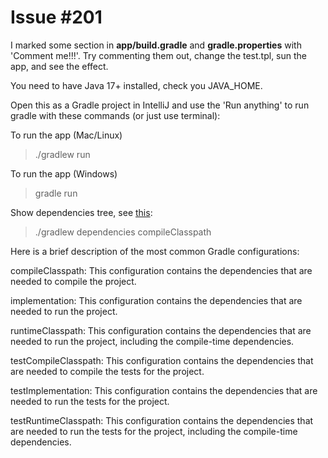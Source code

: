 
# Issue #201
I marked some section in **app/build.gradle** and **gradle.properties** with 'Comment me!!!'. 
Try commenting them out, change the test.tpl, sun the app,  and see the effect.

You need to have Java 17+ installed, check you JAVA_HOME.

Open this as a Gradle project in IntelliJ and use the 'Run anything' to run gradle with these commands (or just use terminal):

To run the app (Mac/Linux)
> ./gradlew run

To run the app (Windows)
> gradle run

Show dependencies tree, see [this](https://docs.gradle.org/current/userguide/viewing_debugging_dependencies.html):
> ./gradlew dependencies compileClasspath


Here is a brief description of the most common Gradle configurations:

compileClasspath: This configuration contains the dependencies that are needed to compile the project.

implementation: This configuration contains the dependencies that are needed to run the project.

runtimeClasspath: This configuration contains the dependencies that are needed to run the project, including the compile-time dependencies.

testCompileClasspath: This configuration contains the dependencies that are needed to compile the tests for the project.

testImplementation: This configuration contains the dependencies that are needed to run the tests for the project.

testRuntimeClasspath: This configuration contains the dependencies that are needed to run the tests for the project, including the compile-time dependencies.
